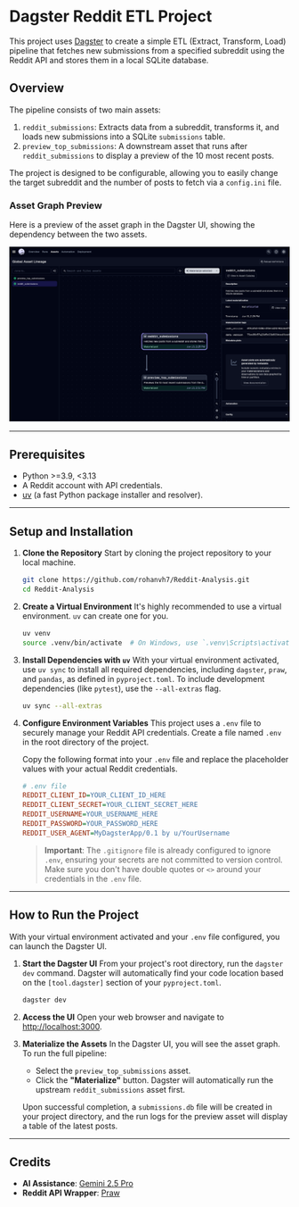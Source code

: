 # Dagster Reddit ETL Project

This project uses [Dagster](https://dagster.io/) to create a simple ETL (Extract, Transform, Load) pipeline that fetches new submissions from a specified subreddit using the Reddit API and stores them in a local SQLite database.

## Overview

The pipeline consists of two main assets:
1.  `reddit_submissions`: Extracts data from a subreddit, transforms it, and loads new submissions into a SQLite `submissions` table.
2.  `preview_top_submissions`: A downstream asset that runs after `reddit_submissions` to display a preview of the 10 most recent posts.

The project is designed to be configurable, allowing you to easily change the target subreddit and the number of posts to fetch via a `config.ini` file.

### Asset Graph Preview
Here is a preview of the asset graph in the Dagster UI, showing the dependency between the two assets.

![Dagster UI Preview](docs/image.png)

---

## Prerequisites

* Python >=3.9, <3.13
* A Reddit account with API credentials.
* [uv](https://github.com/astral-sh/uv) (a fast Python package installer and resolver).

---

## Setup and Installation

1.  **Clone the Repository**
    Start by cloning the project repository to your local machine.
    ```bash
    git clone https://github.com/rohanvh7/Reddit-Analysis.git
    cd Reddit-Analysis
    ```

2.  **Create a Virtual Environment**
    It's highly recommended to use a virtual environment. `uv` can create one for you.
    ```bash
    uv venv
    source .venv/bin/activate  # On Windows, use `.venv\Scripts\activate`
    ```

3.  **Install Dependencies with `uv`**
    With your virtual environment activated, use `uv sync` to install all required dependencies, including `dagster`, `praw`, and `pandas`, as defined in `pyproject.toml`. To include development dependencies (like `pytest`), use the `--all-extras` flag.
    ```bash
    uv sync --all-extras
    ```

4.  **Configure Environment Variables**
    This project uses a `.env` file to securely manage your Reddit API credentials. Create a file named `.env` in the root directory of the project.

    Copy the following format into your `.env` file and replace the placeholder values with your actual Reddit credentials.

    ```ini
    # .env file
    REDDIT_CLIENT_ID=YOUR_CLIENT_ID_HERE
    REDDIT_CLIENT_SECRET=YOUR_CLIENT_SECRET_HERE
    REDDIT_USERNAME=YOUR_USERNAME_HERE
    REDDIT_PASSWORD=YOUR_PASSWORD_HERE
    REDDIT_USER_AGENT=MyDagsterApp/0.1 by u/YourUsername
    ```
    > **Important**: The `.gitignore` file is already configured to ignore `.env`, ensuring your secrets are not committed to version control. Make sure you don't have double quotes or `<>` around your credentials in the `.env` file.

---

## How to Run the Project

With your virtual environment activated and your `.env` file configured, you can launch the Dagster UI.

1.  **Start the Dagster UI**
    From your project's root directory, run the `dagster dev` command. Dagster will automatically find your code location based on the `[tool.dagster]` section of your `pyproject.toml`.
    ```bash
    dagster dev
    ```

2.  **Access the UI**
    Open your web browser and navigate to [http://localhost:3000](http://localhost:3000).

3.  **Materialize the Assets**
    In the Dagster UI, you will see the asset graph. To run the full pipeline:
    * Select the `preview_top_submissions` asset.
    * Click the **"Materialize"** button. Dagster will automatically run the upstream `reddit_submissions` asset first.

    Upon successful completion, a `submissions.db` file will be created in your project directory, and the run logs for the preview asset will display a table of the latest posts.

---

## Credits
* **AI Assistance**: [Gemini 2.5 Pro](https://deepmind.google/technologies/gemini/)
* **Reddit API Wrapper**: [Praw](https://praw.readthedocs.io)

